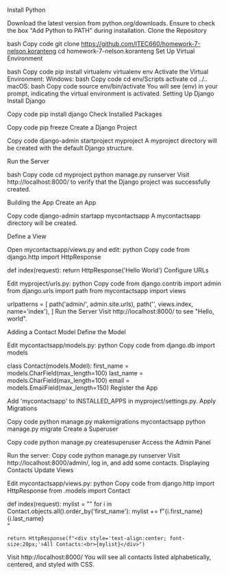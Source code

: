 Install Python

Download the latest version from python.org/downloads.
Ensure to check the box "Add Python to PATH" during installation.
Clone the Repository

bash
Copy code
git clone https://github.com/ITEC660/homework-7-nelson.koranteng
cd homework-7-nelson.koranteng
Set Up Virtual Environment

bash
Copy code
pip install virtualenv
virtualenv env
Activate the Virtual Environment:
Windows:
bash
Copy code
cd env/Scripts
activate
cd ../..
macOS:
bash
Copy code
source env/bin/activate
You will see (env) in your prompt, indicating the virtual environment is activated.
Setting Up Django
Install Django

Copy code
pip install django
Check Installed Packages

Copy code
pip freeze
Create a Django Project

Copy code
django-admin startproject myproject
A myproject directory will be created with the default Django structure.

Run the Server

bash
Copy code
cd myproject
python manage.py runserver
Visit http://localhost:8000/ to verify that the Django project was successfully created.

Building the App
Create an App

Copy code
django-admin startapp mycontactsapp
A mycontactsapp directory will be created.

Define a View

Open mycontactsapp/views.py and edit:
python
Copy code
from django.http import HttpResponse

def index(request):
    return HttpResponse('Hello World')
Configure URLs

Edit myproject/urls.py:
python
Copy code
from django.contrib import admin
from django.urls import path
from mycontactsapp import views

urlpatterns = [
    path('admin/', admin.site.urls),
    path('', views.index, name='index'),
]
Run the Server
Visit http://localhost:8000/ to see "Hello, world".

Adding a Contact Model
Define the Model

Edit mycontactsapp/models.py:
python
Copy code
from django.db import models

class Contact(models.Model):
    first_name = models.CharField(max_length=100)
    last_name = models.CharField(max_length=100)
    email = models.EmailField(max_length=150)
Register the App

Add 'mycontactsapp' to INSTALLED_APPS in myproject/settings.py.
Apply Migrations

Copy code
python manage.py makemigrations mycontactsapp
python manage.py migrate
Create a Superuser

Copy code
python manage.py createsuperuser
Access the Admin Panel

Run the server:
Copy code
python manage.py runserver
Visit http://localhost:8000/admin/, log in, and add some contacts.
Displaying Contacts
Update Views

Edit mycontactsapp/views.py:
python
Copy code
from django.http import HttpResponse
from .models import Contact

def index(request):
    mylist = ""
    for i in Contact.objects.all().order_by('first_name'):
        mylist += f"{i.first_name} {i.last_name}<br>"

    return HttpResponse(f"<div style='text-align:center; font-size:20px;'>All Contacts:<br>{mylist}</div>")
Visit http://localhost:8000/
You will see all contacts listed alphabetically, centered, and styled with CSS.

